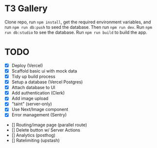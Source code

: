# T3 Gallery

Clone repo, run `npm install`, get the required environment variables, and run `npm run db:push` to seed the database. Then run `npm run dev`. Run `npm run db:studio` to see the database. Run `npm run build` to build the app.

# TODO

- [x] Deploy (Vercel)
- [x] Scaffold basic ui with mock data
- [x] Tidy up build process
- [x] Setup a database (Vercel Postgres)
- [x] Attach database to UI
- [x] Add authentication (Clerk)
- [x] Add image upload
- [x] "taint" (server-only)
- [x] Use Next/Image component
- [x] Error management (Sentry)
- [] Routing/image page (parallel route)
- [] Delete button w/ Server Actions
- [] Analytics (posthog)
- [] Ratelimiting (upstash)
